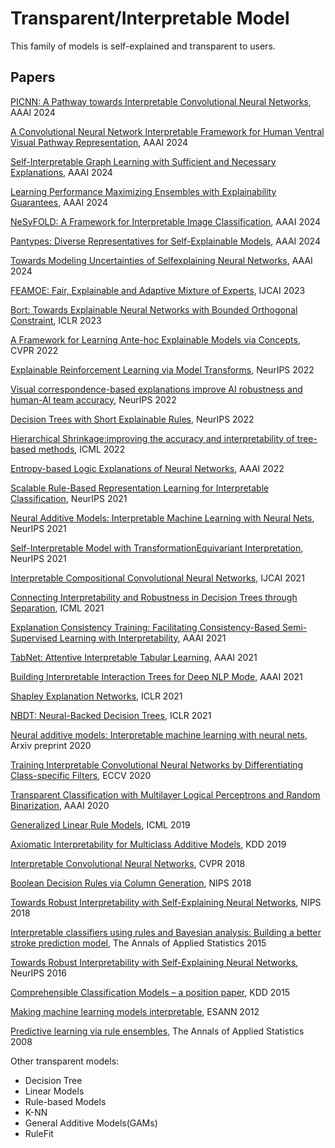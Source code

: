 # Transparent/Interpretable Model

This family of models is self-explained and transparent to users. 

## Papers

[PICNN: A Pathway towards Interpretable Convolutional Neural Networks](https://ojs.aaai.org/index.php/AAAI/article/view/27971/27960), AAAI 2024

[A Convolutional Neural Network Interpretable Framework for Human Ventral Visual Pathway Representation](https://ojs.aaai.org/index.php/AAAI/article/view/28461), AAAI 2024

[Self-Interpretable Graph Learning with Sufficient and Necessary Explanations](https://ojs.aaai.org/index.php/AAAI/article/view/29059/30007), AAAI 2024

[Learning Performance Maximizing Ensembles with Explainability Guarantees](https://ojs.aaai.org/index.php/AAAI/article/view/29378/30602), AAAI 2024

[NeSyFOLD: A Framework for Interpretable Image Classification](https://ojs.aaai.org/index.php/AAAI/article/view/28235/28465), AAAI 2024

[Pantypes: Diverse Representatives for Self-Explainable Models](https://arxiv.org/abs/2403.09383), AAAI 2024

[Towards Modeling Uncertainties of Selfexplaining Neural Networks](https://ojs.aaai.org/index.php/AAAI/article/view/29382/30610), AAAI 2024

[FEAMOE: Fair, Explainable and Adaptive Mixture of Experts](https://www.ijcai.org/proceedings/2023/0055.pdf), IJCAI 2023

[Bort: Towards Explainable Neural Networks with Bounded Orthogonal Constraint](https://openreview.net/forum?id=My57qBufZWs), ICLR 2023

[A Framework for Learning Ante-hoc Explainable Models via Concepts](https://openaccess.thecvf.com/content/CVPR2022/papers/Sarkar_A_Framework_for_Learning_Ante-Hoc_Explainable_Models_via_Concepts_CVPR_2022_paper.pdf), CVPR 2022

[Explainable Reinforcement Learning via Model Transforms](https://openreview.net/pdf?id=32Ryt4pAHeD), NeurIPS 2022

[Visual correspondence-based explanations improve AI robustness and human-AI team accuracy](https://openreview.net/pdf?id=UavQ9HYye6n), NeurIPS 2022

[Decision Trees with Short Explainable Rules](https://openreview.net/pdf?id=Lp-QFq2QRXA), NeurIPS 2022

[Hierarchical Shrinkage:improving the accuracy and interpretability of tree-based methods](https://arxiv.org/pdf/2202.00858.pdf), ICML 2022

[Entropy-based Logic Explanations of Neural Networks](https://arxiv.org/pdf/2106.06804.pdf), AAAI 2022

[Scalable Rule-Based Representation Learning for Interpretable Classification](https://arxiv.org/abs/2109.15103), NeurIPS 2021

[Neural Additive Models: Interpretable Machine Learning with Neural Nets](https://arxiv.org/abs/2004.13912), NeurIPS 2021

[Self-Interpretable Model with TransformationEquivariant Interpretation](https://arxiv.org/abs/2111.04927), NeurIPS 2021

[Interpretable Compositional Convolutional Neural Networks](https://arxiv.org/pdf/2107.04474.pdf), IJCAI 2021

[Connecting Interpretability and Robustness in Decision Trees through Separation](https://arxiv.org/pdf/2102.07048.pdf), ICML 2021

[Explanation Consistency Training: Facilitating Consistency-Based Semi-Supervised Learning with Interpretability](https://cs.nju.edu.cn/liyf/paper/aaai21-ect.pdf), AAAI 2021

[TabNet: Attentive Interpretable Tabular Learning](https://arxiv.org/pdf/1908.07442.pdf), AAAI 2021

[Building Interpretable Interaction Trees for Deep NLP Mode](), AAAI 2021

[Shapley Explanation Networks](https://openreview.net/forum?id=vsU0efpivw), ICLR 2021

[NBDT: Neural-Backed Decision Trees](https://arxiv.org/abs/2004.00221), ICLR 2021

[Neural additive models: Interpretable machine learning with neural nets](https://arxiv.org/pdf/2004.13912.pdf), Arxiv preprint 2020

[Training Interpretable Convolutional Neural Networks by Differentiating Class-specific Filters](https://www.ecva.net/papers/eccv_2020/papers_ECCV/papers/123470613.pdf), ECCV 2020

[Transparent Classification with Multilayer Logical Perceptrons and Random Binarization](https://arxiv.org/abs/1912.04695), AAAI 2020

[Generalized Linear Rule Models](http://proceedings.mlr.press/v97/wei19a/wei19a.pdf), ICML 2019

[Axiomatic Interpretability for Multiclass Additive Models](https://dl.acm.org/doi/pdf/10.1145/3292500.3330898), KDD 2019

[Interpretable Convolutional Neural Networks](http://openaccess.thecvf.com/content_cvpr_2018/papers/Zhang_Interpretable_Convolutional_Neural_CVPR_2018_paper.pdf), CVPR 2018

[Boolean Decision Rules via Column Generation](https://papers.nips.cc/paper/2018/file/743394beff4b1282ba735e5e3723ed74-Paper.pdf), NIPS 2018

[Towards Robust Interpretability with Self-Explaining Neural Networks](https://papers.nips.cc/paper/2018/file/3e9f0fc9b2f89e043bc6233994dfcf76-Paper.pdf), NIPS 2018

[Interpretable classifiers using rules and Bayesian analysis: Building a better stroke prediction model](https://arxiv.org/abs/1511.01644), The Annals of Applied Statistics 2015

[Towards Robust Interpretability with Self-Explaining Neural Networks](https://proceedings.neurips.cc/paper/2018/file/3e9f0fc9b2f89e043bc6233994dfcf76-Paper.pdf), NeurIPS 2016

[Comprehensible Classification Models – a position paper](https://www.kdd.org/exploration_files/V15-01-01-Freitas.pdf), KDD 2015

[Making machine learning models interpretable](https://pdfs.semanticscholar.org/ce0b/8b6fca7dc089548cc2e9aaac3bae82bb19da.pdf), ESANN 2012

[Predictive learning via rule ensembles](https://arxiv.org/abs/0811.1679), The Annals of Applied Statistics 2008

Other transparent models:
- Decision Tree
- Linear Models
- Rule-based Models
- K-NN
- General Additive Models(GAMs)
- RuleFit

